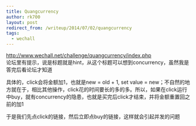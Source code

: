 ```yaml
---
title: Quangcurrency
author: rk700
layout: post
redirect_from: /writeup/2014/07/02/quangcurrency
tags:
  - wechall
---
```

<http://www.wechall.net/challenge/quangcurrency/index.php>  
论坛里有提示，说是标题就是hint，从这个标题可以想到concurrency，虽然我是答完后看论坛才知道

具体的，click会将金额加1，也就是new = old + 1, set value = new；不自然的地方就在于，相比其他操作，click花的时间要长的多的多。所以，如果在click运行中buy，就有concurrency的隐患，也就是买完后click才结束，并将金额重置回之前的加1

于是我们先点click的链接，然后立即点buy的链接，这样就会引起并发的问题